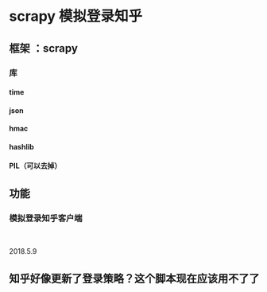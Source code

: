 # scrapy 模拟登录知乎
## 框架 ：scrapy
### 库
#### time
#### json
#### hmac
#### hashlib
#### PIL（可以去掉）

## 功能
### 模拟登录知乎客户端

<br>

2018.5.9
## 知乎好像更新了登录策略？这个脚本现在应该用不了了
